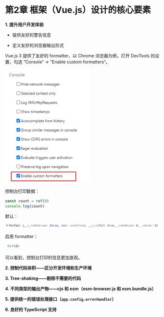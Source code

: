 # 第2章 框架（Vue.js）设计的核心要素

**1. 提升用户开发体验**
   
   - 提供友好的警告信息
   
   - 定义友好的浏览器输出形式
   
   Vue.js 3 提供了友好的 formatter，以 Chrome 浏览器为例，打开 DevTools 的设置，勾选 ”Console“ -> ”Enable custom formatters“。
   
   ![](./images/custom_formatter.png)
   
   控制台打印数据：
   
   ```js
   const count = ref(0)
   console.log(count)
   ```
   
   默认：
   
   ![](./images/without_formatter.png)
   
   启用 formatter：
   
   ![](./images/with_formatter.png)
   
   可以看到，控制台打印的信息更加直观。

**2. 控制代码体积——区分开发环境和生产环境**

**3. Tree-shaking——剔除不需要的代码**

**4. 不同类型的输出产物——cjs 和 esm（esm-browser.js 和 esm.bundle.js）**

**5. 提供统一的错误处理接口（`app.config.errorHandler`）**

**6. 良好的 TypeScript 支持**